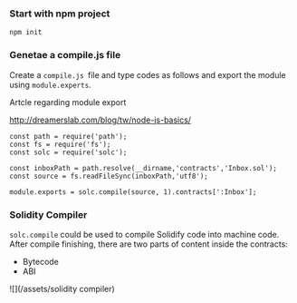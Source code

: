 ### Start with npm project

```
npm init
```

### Genetae a compile.js file

Create a `compile.js `file and type codes as follows and export the module using `module.experts`.

Artcle regarding module export

http://dreamerslab.com/blog/tw/node-js-basics/

```
const path = require('path');
const fs = require('fs');
const solc = require('solc');

const inboxPath = path.resolve(__dirname,'contracts','Inbox.sol');
const source = fs.readFileSync(inboxPath,'utf8');

module.exports = solc.compile(source, 1).contracts[':Inbox'];
```

### Solidity Compiler

`solc.compile` could be used to compile Solidify code into machine code. After compile finishing, there are two parts of content inside the contracts:

* Bytecode
* ABI





![](/assets/solidity compiler)

